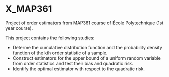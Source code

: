 # X_MAP361
Project of order estimators from MAP361 course of École Polytechnique (1st year course).

This project contains the following studies:

- Determe the cumulative distribution function and the probability density function of the kth order statistic of a sample.
- Construct estimators for the upper bound of a uniform random variable from order statistics and test their bias and quadratic risk.
- Identify the optimal estimator with respect to the quadratic risk.
